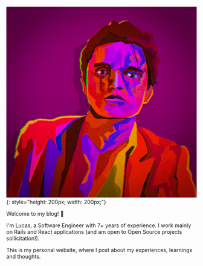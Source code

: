 ![Profile](assets/favicon.svg){: style="height: 200px; width: 200px;"}

Welcome to my blog! 👋

I'm Lucas, a Software Engineer with 7+ years of experience.
I work mainly on Rails and React applications (and am open to Open Source projects sollicitation!).

This is my personal website, where I post about my experiences, learnings and thoughts.

<!-- TODO: A few things about me -->
